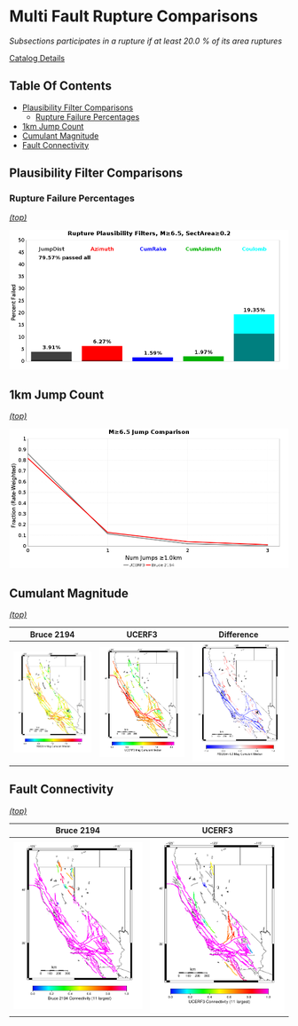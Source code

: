 # Multi Fault Rupture Comparisons

*Subsections participates in a rupture if at least 20.0 % of its area ruptures*

[Catalog Details](../#bruce-2194)

## Table Of Contents
* [Plausibility Filter Comparisons](#plausibility-filter-comparisons)
  * [Rupture Failure Percentages](#rupture-failure-percentages)
* [1km Jump Count](#1km-jump-count)
* [Cumulant Magnitude](#cumulant-magnitude)
* [Fault Connectivity](#fault-connectivity)
## Plausibility Filter Comparisons

### Rupture Failure Percentages
*[(top)](#table-of-contents)*


![Plausibility Filter](resources/filters_m6.5_skip5000_sectArea0.2.png)
## 1km Jump Count
*[(top)](#table-of-contents)*


![Plausibility Filter](resources/jumps_1.0km.png)

## Cumulant Magnitude
*[(top)](#table-of-contents)*


| Bruce 2194 | UCERF3 | Difference |
|-----|-----|-----|
| ![Bruce 2194](resources/mag_cumulant_medians_rsqsim.png) | ![UCERF3](resources/mag_cumulant_medians_ucerf3.png) | ![Difference](resources/mag_cumulant_medians_diff.png) |

## Fault Connectivity
*[(top)](#table-of-contents)*


| Bruce 2194 | UCERF3 |
|-----|-----|
| ![Bruce 2194](resources/connectivity_rsqsim.png) | ![UCERF3](resources/connectivity_ucerf3.png) |

